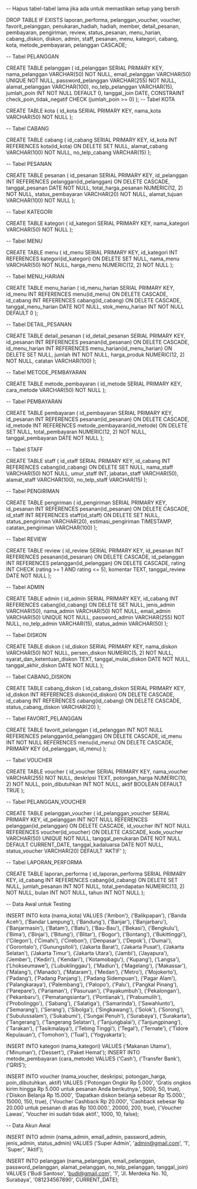 -- Hapus tabel-tabel lama jika ada untuk memastikan setup yang bersih

DROP TABLE IF EXISTS laporan_performa, pelanggan_voucher, voucher, favorit_pelanggan, penukaran_hadiah, hadiah, member, detail_pesanan, pembayaran, pengiriman, review, status_pesanan, menu_harian, cabang_diskon, diskon, admin, staff, pesanan, menu, kategori, cabang, kota, metode_pembayaran, pelanggan CASCADE;

-- Tabel PELANGGAN

CREATE TABLE pelanggan (
    id_pelanggan SERIAL PRIMARY KEY,
    nama_pelanggan VARCHAR(50) NOT NULL,
    email_pelanggan VARCHAR(50) UNIQUE NOT NULL,
    password_pelanggan VARCHAR(255) NOT NULL,
    alamat_pelanggan VARCHAR(100),
    no_telp_pelanggan VARCHAR(15),
    jumlah_poin INT NOT NULL DEFAULT 0,
    tanggal_join DATE,
    CONSTRAINT check_poin_tidak_negatif CHECK (jumlah_poin >= 0)
);
-- Tabel KOTA

CREATE TABLE kota (
    id_kota SERIAL PRIMARY KEY,
    nama_kota VARCHAR(50) NOT NULL
);

-- Tabel CABANG

CREATE TABLE cabang (
    id_cabang SERIAL PRIMARY KEY,
    id_kota INT REFERENCES kota(id_kota) ON DELETE SET NULL,
    alamat_cabang VARCHAR(100) NOT NULL,
    no_telp_cabang VARCHAR(15)
);

-- Tabel PESANAN

CREATE TABLE pesanan (
    id_pesanan SERIAL PRIMARY KEY,
    id_pelanggan INT REFERENCES pelanggan(id_pelanggan) ON DELETE CASCADE,
    tanggal_pesanan DATE NOT NULL,
    total_harga_pesanan NUMERIC(12, 2) NOT NULL,
    status_pembayaran VARCHAR(20) NOT NULL,
    alamat_tujuan VARCHAR(100) NOT NULL
);

-- Tabel KATEGORI

CREATE TABLE kategori (
    id_kategori SERIAL PRIMARY KEY,
    nama_kategori VARCHAR(50) NOT NULL
);

-- Tabel MENU

CREATE TABLE menu (
    id_menu SERIAL PRIMARY KEY,
    id_kategori INT REFERENCES kategori(id_kategori) ON DELETE SET NULL,
    nama_menu VARCHAR(50) NOT NULL,
    harga_menu NUMERIC(12, 2) NOT NULL
);



-- Tabel MENU_HARIAN

CREATE TABLE menu_harian (
    id_menu_harian SERIAL PRIMARY KEY,
    id_menu INT REFERENCES menu(id_menu) ON DELETE CASCADE,
    id_cabang INT REFERENCES cabang(id_cabang) ON DELETE CASCADE,
    tanggal_menu_harian DATE NOT NULL,
    stok_menu_harian INT NOT NULL DEFAULT 0
);

-- Tabel DETAIL_PESANAN

CREATE TABLE detail_pesanan (
    id_detail_pesanan SERIAL PRIMARY KEY,
    id_pesanan INT REFERENCES pesanan(id_pesanan) ON DELETE CASCADE,
    id_menu_harian INT REFERENCES menu_harian(id_menu_harian) ON DELETE SET NULL,
    jumlah INT NOT NULL,
    harga_produk NUMERIC(12, 2) NOT NULL,
    catatan VARCHAR(100)
);

-- Tabel METODE_PEMBAYARAN

CREATE TABLE metode_pembayaran (
    id_metode SERIAL PRIMARY KEY,
    cara_metode VARCHAR(50) NOT NULL
);

-- Tabel PEMBAYARAN

CREATE TABLE pembayaran (
    id_pembayaran SERIAL PRIMARY KEY,
    id_pesanan INT REFERENCES pesanan(id_pesanan) ON DELETE CASCADE,
    id_metode INT REFERENCES metode_pembayaran(id_metode) ON DELETE SET NULL,
    total_pembayaran NUMERIC(12, 2) NOT NULL,
    tanggal_pembayaran DATE NOT NULL
);

-- Tabel STAFF

CREATE TABLE staff (
    id_staff SERIAL PRIMARY KEY,
    id_cabang INT REFERENCES cabang(id_cabang) ON DELETE SET NULL,
    nama_staff VARCHAR(50) NOT NULL,
    umur_staff INT,
    jabatan_staff VARCHAR(50),
    alamat_staff VARCHAR(100),
    no_telp_staff VARCHAR(15)
);

-- Tabel PENGIRIMAN

CREATE TABLE pengiriman (
    id_pengiriman SERIAL PRIMARY KEY,
    id_pesanan INT REFERENCES pesanan(id_pesanan) ON DELETE CASCADE,
    id_staff INT REFERENCES staff(id_staff) ON DELETE SET NULL,
    status_pengiriman VARCHAR(20),
    estimasi_pengiriman TIMESTAMP,
    catatan_pengiriman VARCHAR(100)
);

-- Tabel REVIEW

CREATE TABLE review (
    id_review SERIAL PRIMARY KEY,
    id_pesanan INT REFERENCES pesanan(id_pesanan) ON DELETE CASCADE,
    id_pelanggan INT REFERENCES pelanggan(id_pelanggan) ON DELETE CASCADE,
    rating INT CHECK (rating >= 1 AND rating <= 5),
    komentar TEXT,
    tanggal_review DATE NOT NULL
);

-- Tabel ADMIN

CREATE TABLE admin (
    id_admin SERIAL PRIMARY KEY,
    id_cabang INT REFERENCES cabang(id_cabang) ON DELETE SET NULL,
    jenis_admin VARCHAR(50),
    nama_admin VARCHAR(50) NOT NULL,
    email_admin VARCHAR(50) UNIQUE NOT NULL,
    password_admin VARCHAR(255) NOT NULL,
    no_telp_admin VARCHAR(15),
    status_admin VARCHAR(50)
);

-- Tabel DISKON

CREATE TABLE diskon (
    id_diskon SERIAL PRIMARY KEY,
    nama_diskon VARCHAR(50) NOT NULL,
    persen_diskon NUMERIC(5, 2) NOT NULL,
    syarat_dan_ketentuan_diskon TEXT,
    tanggal_mulai_diskon DATE NOT NULL,
    tanggal_akhir_diskon DATE NOT NULL
);




-- Tabel CABANG_DISKON

CREATE TABLE cabang_diskon (
    id_cabang_diskon SERIAL PRIMARY KEY,
    id_diskon INT REFERENCES diskon(id_diskon) ON DELETE CASCADE,
    id_cabang INT REFERENCES cabang(id_cabang) ON DELETE CASCADE,
    status_cabang_diskon VARCHAR(20)
);

-- Tabel FAVORIT_PELANGGAN

CREATE TABLE favorit_pelanggan (
    id_pelanggan INT NOT NULL REFERENCES pelanggan(id_pelanggan) ON DELETE CASCADE,
    id_menu INT NOT NULL REFERENCES menu(id_menu) ON DELETE CASCADE,
    PRIMARY KEY (id_pelanggan, id_menu)
);

-- Tabel VOUCHER

CREATE TABLE voucher (
    id_voucher SERIAL PRIMARY KEY,
    nama_voucher VARCHAR(255) NOT NULL,
    deskripsi TEXT,
    potongan_harga NUMERIC(10, 2) NOT NULL,
    poin_dibutuhkan INT NOT NULL,
    aktif BOOLEAN DEFAULT TRUE
);

-- Tabel PELANGGAN_VOUCHER

CREATE TABLE pelanggan_voucher (
    id_pelanggan_voucher SERIAL PRIMARY KEY,
    id_pelanggan INT NOT NULL REFERENCES pelanggan(id_pelanggan) ON DELETE CASCADE,
    id_voucher INT NOT NULL REFERENCES voucher(id_voucher) ON DELETE CASCADE,
    kode_voucher VARCHAR(50) UNIQUE NOT NULL,
    tanggal_penukaran DATE NOT NULL DEFAULT CURRENT_DATE,
    tanggal_kadaluarsa DATE NOT NULL,
    status_voucher VARCHAR(20) DEFAULT 'AKTIF'
);

-- Tabel LAPORAN_PERFORMA

CREATE TABLE laporan_performa (
    id_laporan_performa SERIAL PRIMARY KEY,
    id_cabang INT REFERENCES cabang(id_cabang) ON DELETE SET NULL,
    jumlah_pesanan INT NOT NULL,
    total_pendapatan NUMERIC(13, 2) NOT NULL,
    bulan INT NOT NULL,
    tahun INT NOT NULL
);

-- Data Awal untuk Testing

INSERT INTO kota (nama_kota) VALUES
('Ambon'), ('Balikpapan'), ('Banda Aceh'), ('Bandar Lampung'), ('Bandung'), ('Banjar'), ('Banjarbaru'), ('Banjarmasin'), ('Batam'), ('Batu'),
('Bau-Bau'), ('Bekasi'), ('Bengkulu'), ('Bima'), ('Binjai'), ('Bitung'), ('Blitar'), ('Bogor'), ('Bontang'), ('Bukittinggi'),
('Cilegon'), ('Cimahi'), ('Cirebon'), ('Denpasar'), ('Depok'), ('Dumai'), ('Gorontalo'), ('Gunungsitoli'), ('Jakarta Barat'), ('Jakarta Pusat'),
('Jakarta Selatan'), ('Jakarta Timur'), ('Jakarta Utara'), ('Jambi'), ('Jayapura'), ('Jember'), ('Kediri'), ('Kendari'), ('Kotamobagu'), ('Kupang'),
('Langsa'), ('Lhokseumawe'), ('Lubuklinggau'), ('Madiun'), ('Magelang'), ('Makassar'), ('Malang'), ('Manado'), ('Mataram'), ('Medan'),
('Metro'), ('Mojokerto'), ('Padang'), ('Padang Panjang'), ('Padang Sidempuan'), ('Pagar Alam'), ('Palangkaraya'), ('Palembang'), ('Palopo'), ('Palu'),
('Pangkal Pinang'), ('Parepare'), ('Pariaman'), ('Pasuruan'), ('Payakumbuh'), ('Pekalongan'), ('Pekanbaru'), ('Pematangsiantar'), ('Pontianak'), ('Prabumulih'),
('Probolinggo'), ('Sabang'), ('Salatiga'), ('Samarinda'), ('Sawahlunto'), ('Semarang'), ('Serang'), ('Sibolga'), ('Singkawang'), ('Solok'),
('Sorong'), ('Subulussalam'), ('Sukabumi'), ('Sungai Penuh'), ('Surabaya'), ('Surakarta'), ('Tangerang'), ('Tangerang Selatan'), ('Tanjungbalai'), ('Tanjungpinang'),
('Tarakan'), ('Tasikmalaya'), ('Tebing Tinggi'), ('Tegal'), ('Ternate'), ('Tidore Kepulauan'), ('Tomohon'), ('Tual'), ('Yogyakarta');

INSERT INTO kategori (nama_kategori) VALUES ('Makanan Utama'), ('Minuman'), ('Dessert'), ('Paket Hemat');
INSERT INTO metode_pembayaran (cara_metode) VALUES ('Cash'), ('Transfer Bank'), ('QRIS');

INSERT INTO voucher (nama_voucher, deskripsi, potongan_harga, poin_dibutuhkan, aktif) VALUES
('Potongan Ongkir Rp 5.000', 'Gratis ongkos kirim hingga Rp 5.000 untuk pesanan Anda berikutnya.', 5000, 50, true),
('Diskon Belanja Rp 15.000', 'Dapatkan diskon belanja sebesar Rp 15.000.', 15000, 150, true),
('Voucher Cashback Rp 20.000', 'Cashback sebesar Rp 20.000 untuk pesanan di atas Rp 100.000.', 20000, 200, true),
('Voucher Lawas', 'Voucher ini sudah tidak aktif.', 1000, 10, false);

-- Data Akun Awal

INSERT INTO admin (nama_admin, email_admin, password_admin, jenis_admin, status_admin) VALUES
('Super Admin', 'admin@gmail.com', '1', 'Super', 'Aktif');

INSERT INTO pelanggan (nama_pelanggan, email_pelanggan, password_pelanggan, alamat_pelanggan, no_telp_pelanggan, tanggal_join) VALUES
('Budi Santoso', 'budi@gmail.com', '1', 'Jl. Merdeka No. 10, Surabaya', '081234567890', CURRENT_DATE);
